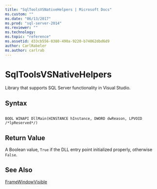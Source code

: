 ```yaml
---
title: "SqlToolsVSNativeHelpers | Microsoft Docs"
ms.custom: ""
ms.date: "06/13/2017"
ms.prod: "sql-server-2014"
ms.reviewer: ""
ms.technology: 
ms.topic: "reference"
ms.assetid: d33cb556-0380-490a-9220-b74062dbd6d9
author: CarlRabeler
ms.author: carlrab
---
```

# SqlToolsVSNativeHelpers
  Library that supports SQL Server functionality in Visual Studio.  
  
## Syntax  
  
```  
  
BOOL WINAPI DllMain(HINSTANCE hInstance, DWORD dwReason, LPVOID /*lpReserved*/)  
```  
  
## Return Value  
 A Boolean value, `True` if the DLL entry point initialized properly, otherwise `False`.  
  
## See Also  
 [FrameWindowVisible](sqltoolsvsnativehelpers-framewindowvisible.md)  
  
  
